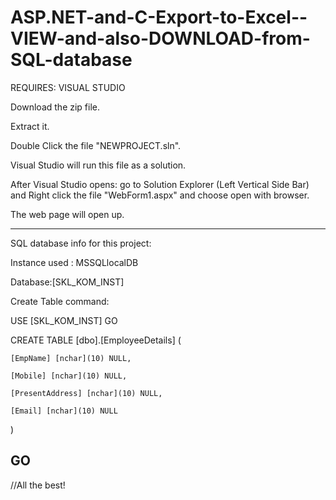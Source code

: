 # ASP.NET-and-C-Export-to-Excel--VIEW-and-also-DOWNLOAD-from-SQL-database
REQUIRES: VISUAL STUDIO 

Download the zip file.

Extract it.

Double Click the file "NEWPROJECT.sln".

Visual Studio will run this file as a solution. 

After Visual Studio opens: go to Solution Explorer (Left Vertical Side Bar) and Right click the file "WebForm1.aspx" and choose open with browser. 

The web page will open up.

-------------------------------------------------------------------------
SQL database info for this project:

Instance used : MSSQLlocalDB

Database:[SKL_KOM_INST]

Create Table command:

USE [SKL_KOM_INST]
GO

CREATE TABLE [dbo].[EmployeeDetails]
(
    
    [EmpName] [nchar](10) NULL,
    
    [Mobile] [nchar](10) NULL,
    
    [PresentAddress] [nchar](10) NULL,
    
    [Email] [nchar](10) NULL
    
) 

GO
------------------------------------------------------------------------
//All the best!
